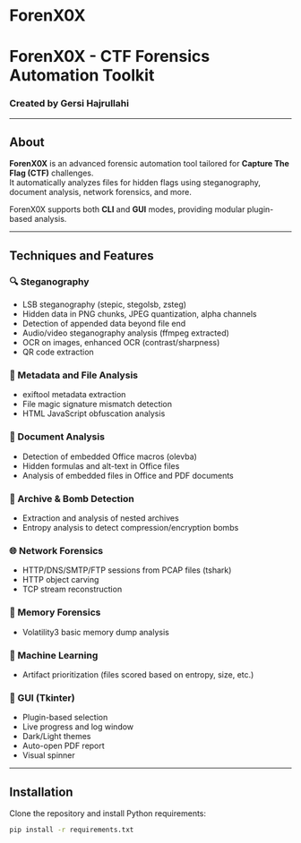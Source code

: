 # ForenX0X
# ForenX0X - CTF Forensics Automation Toolkit

### Created by Gersi Hajrullahi

---

## About

**ForenX0X** is an advanced forensic automation tool tailored for **Capture The Flag (CTF)** challenges.  
It automatically analyzes files for hidden flags using steganography, document analysis, network forensics, and more.

ForenX0X supports both **CLI** and **GUI** modes, providing modular plugin-based analysis.

---

## Techniques and Features

### 🔍 Steganography
- LSB steganography (stepic, stegolsb, zsteg)
- Hidden data in PNG chunks, JPEG quantization, alpha channels
- Detection of appended data beyond file end
- Audio/video steganography analysis (ffmpeg extracted)
- OCR on images, enhanced OCR (contrast/sharpness)
- QR code extraction

### 📑 Metadata and File Analysis
- exiftool metadata extraction
- File magic signature mismatch detection
- HTML JavaScript obfuscation analysis

### 📄 Document Analysis
- Detection of embedded Office macros (olevba)
- Hidden formulas and alt-text in Office files
- Analysis of embedded files in Office and PDF documents

### 📂 Archive & Bomb Detection
- Extraction and analysis of nested archives
- Entropy analysis to detect compression/encryption bombs

### 🌐 Network Forensics
- HTTP/DNS/SMTP/FTP sessions from PCAP files (tshark)
- HTTP object carving
- TCP stream reconstruction

### 🧠 Memory Forensics
- Volatility3 basic memory dump analysis

### 🤖 Machine Learning
- Artifact prioritization (files scored based on entropy, size, etc.)

### 🎨 GUI (Tkinter)
- Plugin-based selection
- Live progress and log window
- Dark/Light themes
- Auto-open PDF report
- Visual spinner

---

## Installation

Clone the repository and install Python requirements:

```bash
pip install -r requirements.txt

